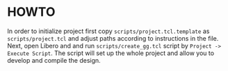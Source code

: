 # HOWTO
In order to initialize project first copy `scripts/project.tcl.template` as `scripts/project.tcl` and adjust paths according to instructions in the file. Next, open Libero and and run `scripts/create_gg.tcl` script by `Project -> Execute Script`. The script will set up the whole project and allow you to develop and compile the design.